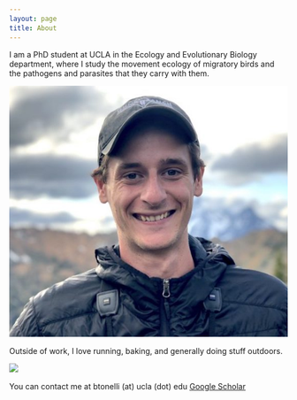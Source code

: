 ```yaml
---
layout: page
title: About
---
```


I am a PhD student at UCLA in the Ecology and Evolutionary Biology department, where I study the movement ecology of migratory birds and the pathogens and parasites that they carry with them.

<img src="/Ben_Prof_Pic_crop.jpeg" />

Outside of work, I love running, baking, and generally doing stuff outdoors.

<img src="/uclalogo.jpeg" />

You can contact me at btonelli (at) ucla (dot) edu
<a href="https://scholar.google.com/citations?user=KFxgef4AAAAJ&hl=en">Google Scholar</a>
